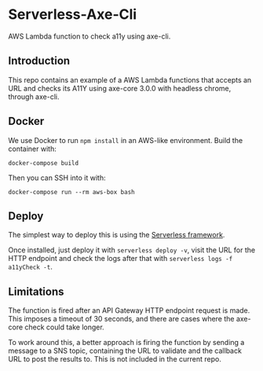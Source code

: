 # Serverless-Axe-Cli

AWS Lambda function to check a11y using axe-cli.

## Introduction

This repo contains an example of a AWS Lambda functions that accepts an URL and
checks its A11Y using axe-core 3.0.0 with headless chrome, through axe-cli.

## Docker

We use Docker to run `npm install` in an AWS-like environment. Build the container with:

`docker-compose build`

Then you can SSH into it with:

`docker-compose run --rm aws-box bash`

## Deploy

The simplest way to deploy this is using the [Serverless framework](https://serverless.com/).

Once installed, just deploy it with `serverless deploy -v`, visit the URL for the HTTP endpoint and check the logs after that with `serverless logs -f a11yCheck -t`.

## Limitations

The function is fired after an API Gateway HTTP endpoint request is made. This imposes a timeout of 30 seconds, and there are cases where the axe-core check could take longer.

To work around this, a better approach is firing the function by sending a message to a SNS topic, containing the URL to validate and the callback URL to post the results to. This is not included in the current repo.
